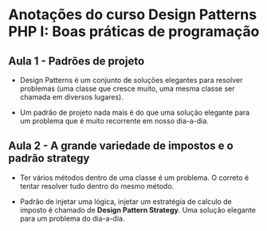 # Anotações do curso Design Patterns PHP I: Boas práticas de programação

## Aula 1 - Padrões de projeto

* Design Patterns é um conjunto de soluções elegantes para resolver problemas (uma classe que cresce muito, uma mesma classe ser chamada em diversos lugares).

* Um padrão de projeto nada mais é do que uma solução elegante para um problema que é muito recorrente em nosso dia-a-dia.

## Aula 2 - A grande variedade de impostos e o padrão strategy

* Ter vários métodos dentro de uma classe é um problema. O correto é tentar resolver tudo dentro do mesmo método.

* Padrão de injetar uma lógica, injetar um estratégia de calculo de imposto é chamado de **Design Pattern Strategy**. Uma solução elegante para um problema do dia-a-dia.

